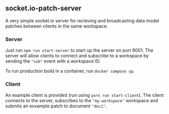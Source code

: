 ## socket.io-patch-server

A very simple socket.io server for recieving and broadcasting data model patches between clients in the same workspace.

### Server

Just run `npm run start-server` to start up the server on port 9001. The server will allow clients to connect and subscribe to a workspace by sending the `"sub"` event with a workspace ID.

To run production build in a container, run `docker compose up`.

### Client

An example client is provided (run using `yarn run start-client`). The client connects to the server, subscribes to the `"my-workspace"` workspace and submits an exxample patch to document `"doc1"`.

